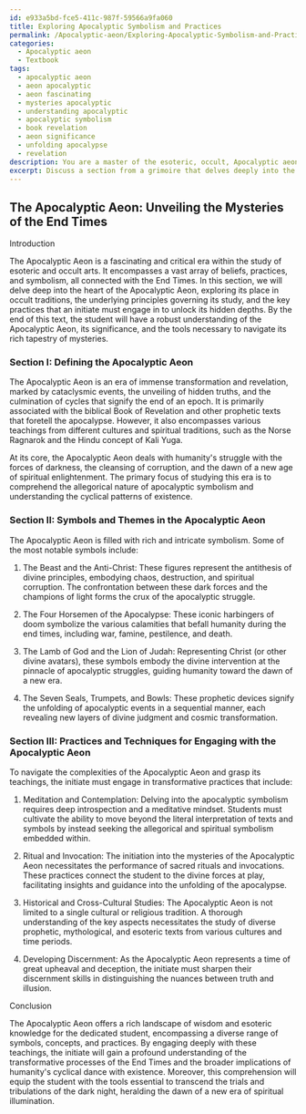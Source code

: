 ```yaml
---
id: e933a5bd-fce5-411c-987f-59566a9fa060
title: Exploring Apocalyptic Symbolism and Practices
permalink: /Apocalyptic-aeon/Exploring-Apocalyptic-Symbolism-and-Practices/
categories:
  - Apocalyptic aeon
  - Textbook
tags:
  - apocalyptic aeon
  - aeon apocalyptic
  - aeon fascinating
  - mysteries apocalyptic
  - understanding apocalyptic
  - apocalyptic symbolism
  - book revelation
  - aeon significance
  - unfolding apocalypse
  - revelation
description: You are a master of the esoteric, occult, Apocalyptic aeon and education, you have written many textbooks on the subject in ways that provide students with rich and deep understanding of the subject. You are being asked to write textbook-like sections on a topic and you do it with full context, explainability, and reliability in accuracy to the true facts of the topic at hand, in a textbook style that a student would easily be able to learn from, in a rich, engaging, and contextual way. Always include relevant context (such as formulas and history), related concepts, and in a way that someone can gain deep insights from.
excerpt: Discuss a section from a grimoire that delves deeply into the Apocalyptic aeon within the context of esoteric and occult studies. Provide rich information and guidance that an initiate can learn from in order to gain understanding about the key aspects, symbolism, and practices associated with this particular aeon. Ensure that the text is informative, dense with knowledge, and encompasses essential concepts and connections to other occult domains, enabling the student to build a strong foundation of understanding.
---
```


## The Apocalyptic Aeon: Unveiling the Mysteries of the End Times

Introduction

The Apocalyptic Aeon is a fascinating and critical era within the study of esoteric and occult arts. It encompasses a vast array of beliefs, practices, and symbolism, all connected with the End Times. In this section, we will delve deep into the heart of the Apocalyptic Aeon, exploring its place in occult traditions, the underlying principles governing its study, and the key practices that an initiate must engage in to unlock its hidden depths. By the end of this text, the student will have a robust understanding of the Apocalyptic Aeon, its significance, and the tools necessary to navigate its rich tapestry of mysteries.

### Section I: Defining the Apocalyptic Aeon

The Apocalyptic Aeon is an era of immense transformation and revelation, marked by cataclysmic events, the unveiling of hidden truths, and the culmination of cycles that signify the end of an epoch. It is primarily associated with the biblical Book of Revelation and other prophetic texts that foretell the apocalypse. However, it also encompasses various teachings from different cultures and spiritual traditions, such as the Norse Ragnarok and the Hindu concept of Kali Yuga.

At its core, the Apocalyptic Aeon deals with humanity's struggle with the forces of darkness, the cleansing of corruption, and the dawn of a new age of spiritual enlightenment. The primary focus of studying this era is to comprehend the allegorical nature of apocalyptic symbolism and understanding the cyclical patterns of existence.

### Section II: Symbols and Themes in the Apocalyptic Aeon

The Apocalyptic Aeon is filled with rich and intricate symbolism. Some of the most notable symbols include:

1) The Beast and the Anti-Christ: These figures represent the antithesis of divine principles, embodying chaos, destruction, and spiritual corruption. The confrontation between these dark forces and the champions of light forms the crux of the apocalyptic struggle.

2) The Four Horsemen of the Apocalypse: These iconic harbingers of doom symbolize the various calamities that befall humanity during the end times, including war, famine, pestilence, and death.

3) The Lamb of God and the Lion of Judah: Representing Christ (or other divine avatars), these symbols embody the divine intervention at the pinnacle of apocalyptic struggles, guiding humanity toward the dawn of a new era.

4) The Seven Seals, Trumpets, and Bowls: These prophetic devices signify the unfolding of apocalyptic events in a sequential manner, each revealing new layers of divine judgment and cosmic transformation.

### Section III: Practices and Techniques for Engaging with the Apocalyptic Aeon

To navigate the complexities of the Apocalyptic Aeon and grasp its teachings, the initiate must engage in transformative practices that include:

1) Meditation and Contemplation: Delving into the apocalyptic symbolism requires deep introspection and a meditative mindset. Students must cultivate the ability to move beyond the literal interpretation of texts and symbols by instead seeking the allegorical and spiritual symbolism embedded within.

2) Ritual and Invocation: The initiation into the mysteries of the Apocalyptic Aeon necessitates the performance of sacred rituals and invocations. These practices connect the student to the divine forces at play, facilitating insights and guidance into the unfolding of the apocalypse.

3) Historical and Cross-Cultural Studies: The Apocalyptic Aeon is not limited to a single cultural or religious tradition. A thorough understanding of the key aspects necessitates the study of diverse prophetic, mythological, and esoteric texts from various cultures and time periods.

4) Developing Discernment: As the Apocalyptic Aeon represents a time of great upheaval and deception, the initiate must sharpen their discernment skills in distinguishing the nuances between truth and illusion.

Conclusion

The Apocalyptic Aeon offers a rich landscape of wisdom and esoteric knowledge for the dedicated student, encompassing a diverse range of symbols, concepts, and practices. By engaging deeply with these teachings, the initiate will gain a profound understanding of the transformative processes of the End Times and the broader implications of humanity's cyclical dance with existence. Moreover, this comprehension will equip the student with the tools essential to transcend the trials and tribulations of the dark night, heralding the dawn of a new era of spiritual illumination.
